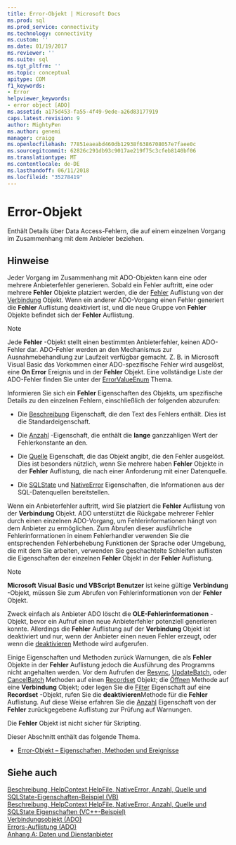 ```yaml
---
title: Error-Objekt | Microsoft Docs
ms.prod: sql
ms.prod_service: connectivity
ms.technology: connectivity
ms.custom: ''
ms.date: 01/19/2017
ms.reviewer: ''
ms.suite: sql
ms.tgt_pltfrm: ''
ms.topic: conceptual
apitype: COM
f1_keywords:
- Error
helpviewer_keywords:
- error object [ADO]
ms.assetid: a175d453-fa55-4f49-9ede-a26d83177919
caps.latest.revision: 9
author: MightyPen
ms.author: genemi
manager: craigg
ms.openlocfilehash: 77851eaeabd460db12938f6386708057e7faee0c
ms.sourcegitcommit: 62826c291db93c9017ae219f75c3cfeb8140bf06
ms.translationtype: MT
ms.contentlocale: de-DE
ms.lasthandoff: 06/11/2018
ms.locfileid: "35278419"
---
```

# <a name="error-object"></a>Error-Objekt
Enthält Details über Data Access-Fehlern, die auf einem einzelnen Vorgang im Zusammenhang mit dem Anbieter beziehen.  
  
## <a name="remarks"></a>Hinweise  
 Jeder Vorgang im Zusammenhang mit ADO-Objekten kann eine oder mehrere Anbieterfehler generieren. Sobald ein Fehler auftritt, eine oder mehrere **Fehler** Objekte platziert werden, die der [Fehler](../../../ado/reference/ado-api/errors-collection-ado.md) Auflistung von der [Verbindung](../../../ado/reference/ado-api/connection-object-ado.md) Objekt. Wenn ein anderer ADO-Vorgang einen Fehler generiert die **Fehler** Auflistung deaktiviert ist, und die neue Gruppe von **Fehler** Objekte befindet sich der **Fehler** Auflistung.  
  
> [!NOTE]
>  Jede **Fehler** -Objekt stellt einen bestimmten Anbieterfehler, keinen ADO-Fehler dar. ADO-Fehler werden an den Mechanismus zur Ausnahmebehandlung zur Laufzeit verfügbar gemacht. Z. B. in Microsoft Visual Basic das Vorkommen einer ADO-spezifische Fehler wird ausgelöst, eine **On Error** Ereignis und in der **Fehler** Objekt. Eine vollständige Liste der ADO-Fehler finden Sie unter der [ErrorValueEnum](../../../ado/reference/ado-api/errorvalueenum.md) Thema.  
  
 Informieren Sie sich ein **Fehler** Eigenschaften des Objekts, um spezifische Details zu den einzelnen Fehlern, einschließlich der folgenden abzurufen:  
  
-   Die [Beschreibung](../../../ado/reference/ado-api/description-property.md) Eigenschaft, die den Text des Fehlers enthält. Dies ist die Standardeigenschaft.  
  
-   Die [Anzahl](../../../ado/reference/ado-api/number-property-ado.md) -Eigenschaft, die enthält die **lange** ganzzahligen Wert der Fehlerkonstante an den.  
  
-   Die [Quelle](../../../ado/reference/ado-api/source-property-ado-error.md) Eigenschaft, die das Objekt angibt, die den Fehler ausgelöst. Dies ist besonders nützlich, wenn Sie mehrere haben **Fehler** Objekte in der **Fehler** Auflistung, die nach einer Anforderung mit einer Datenquelle.  
  
-   Die [SQLState](../../../ado/reference/ado-api/sqlstate-property.md) und [NativeError](../../../ado/reference/ado-api/nativeerror-property-ado.md) Eigenschaften, die Informationen aus der SQL-Datenquellen bereitstellen.  
  
 Wenn ein Anbieterfehler auftritt, wird Sie platziert die **Fehler** Auflistung von der **Verbindung** Objekt. ADO unterstützt die Rückgabe mehrerer Fehler durch einen einzelnen ADO-Vorgang, um Fehlerinformationen hängt von dem Anbieter zu ermöglichen. Zum Abrufen dieser ausführliche Fehlerinformationen in einem Fehlerhandler verwenden Sie die entsprechenden Fehlerbehebung Funktionen der Sprache oder Umgebung, die mit dem Sie arbeiten, verwenden Sie geschachtelte Schleifen auflisten die Eigenschaften der einzelnen **Fehler** Objekt in der **Fehler** Auflistung.  
  
> [!NOTE]
>  **Microsoft Visual Basic und VBScript Benutzer** ist keine gültige **Verbindung** -Objekt, müssen Sie zum Abrufen von Fehlerinformationen von der **Fehler** Objekt.  
  
 Zweck einfach als Anbieter ADO löscht die **OLE-Fehlerinformationen** -Objekt, bevor ein Aufruf einen neue Anbieterfehler potenziell generieren konnte. Allerdings die **Fehler** Auflistung auf der **Verbindung** Objekt ist deaktiviert und nur, wenn der Anbieter einen neuen Fehler erzeugt, oder wenn die [deaktivieren](../../../ado/reference/ado-api/clear-method-ado.md) Methode wird aufgerufen.  
  
 Einige Eigenschaften und Methoden zurück Warnungen, die als **Fehler** Objekte in der **Fehler** Auflistung jedoch die Ausführung des Programms nicht angehalten werden. Vor dem Aufrufen der [Resync](../../../ado/reference/ado-api/resync-method.md), [UpdateBatch](../../../ado/reference/ado-api/updatebatch-method.md), oder [CancelBatch](../../../ado/reference/ado-api/cancelbatch-method-ado.md) Methoden auf einen [Recordset](../../../ado/reference/ado-api/recordset-object-ado.md) Objekt; die [Öffnen](../../../ado/reference/ado-api/open-method-ado-connection.md) Methode auf eine **Verbindung** Objekt; oder legen Sie die [Filter](../../../ado/reference/ado-api/filter-property.md) Eigenschaft auf eine **Recordset** -Objekt, rufen Sie die **deaktivieren**Methode für die **Fehler** Auflistung. Auf diese Weise erfahren Sie die [Anzahl](../../../ado/reference/ado-api/count-property-ado.md) Eigenschaft von der **Fehler** zurückgegebene Auflistung zur Prüfung auf Warnungen.  
  
 Die **Fehler** Objekt ist nicht sicher für Skripting.  
  
 Dieser Abschnitt enthält das folgende Thema.  
  
-   [Error-Objekt – Eigenschaften, Methoden und Ereignisse](../../../ado/reference/ado-api/error-object-properties-methods-and-events.md)  
  
## <a name="see-also"></a>Siehe auch  
 [Beschreibung, HelpContext HelpFile, NativeError, Anzahl, Quelle und SQLState-Eigenschaften-Beispiel (VB)](../../../ado/reference/ado-api/description-helpcontext-helpfile-nativeerror-number-source-example-vb.md)   
 [Beschreibung, HelpContext HelpFile, NativeError, Anzahl, Quelle und SQLState Eigenschaften (VC++-Beispiel)](../../../ado/reference/ado-api/description-helpcontext-helpfile-nativeerror-number-source-example-vc.md)   
 [Verbindungsobjekt (ADO)](../../../ado/reference/ado-api/connection-object-ado.md)   
 [Errors-Auflistung (ADO)](../../../ado/reference/ado-api/errors-collection-ado.md)   
 [Anhang A: Daten und Dienstanbieter](../../../ado/guide/appendixes/appendix-a-providers.md)
